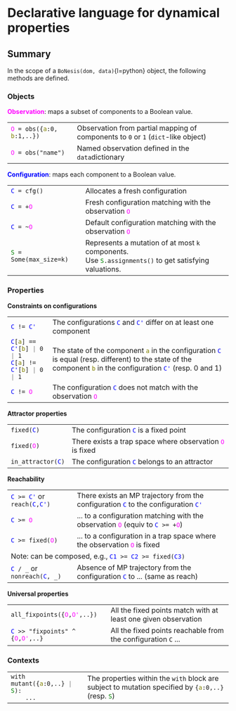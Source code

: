 # Declarative language for dynamical properties

## Summary

In the scope of a `BoNesis(dom, data)`{l=python} object, the following methods are defined.

### Objects

**<span style="color:magenta">Observation</span>**: maps a subset of components to a Boolean value.

<table>
  <tr>
    <td><code><span style="color:magenta">O</span> = obs({<span style="color:olive">a</span>:0, <span style="color:olive">b</span>:1,..})</code></td>
    <td>Observation from partial mapping of components to <code>0</code> or <code>1</code> (<code>dict</code>-like object)</td>
  </tr>
  <tr>
    <td><code><span style="color:magenta">O</span> = obs("name")</code></td>
    <td>Named observation defined in the <code>data</code>dictionary</td>
  </tr>
</table>

**<span style="color:blue">Configuration</span>**: maps each component to a Boolean value.

<table>
  <tr>
    <td><code><span style="color:blue">C</span> = cfg()</code></td>
    <td>Allocates a fresh configuration</td>
  </tr>
  <tr>
    <td><code><span style="color:blue">C</span> = +<span style="color:magenta">O</span></code></td>
    <td>Fresh configuration matching with the observation <code><span style="color:magenta">O</span></code></td>
  </tr>
  <tr>
    <td><code><span style="color:blue">C</span> = ~<span style="color:magenta">O</span></code></td>
    <td>Default configuration matching with the observation <code><span style="color:magenta">O</span></code></td>
  </tr>
  <tr>
    <td><code><span style="color:green">S</span> = Some(max_size=k)</code></td>
    <td>Represents a mutation of at most <code>k</code> components.<br/>
      Use <code><span style="color:green">S</span>.assignments()</code> to get satisfying valuations.</td>
  </tr>
</table>

### Properties

**Constraints on configurations**

<table>
  <tr>
    <td><code><span style="color:blue">C</span> != <span style="color:blue">C'</span></code></td>
    <td>The configurations <code><span style="color:blue">C</span></code> and <code><span style="color:blue">C'</span></code> differ on at least one component</td>
  </tr>
  <tr>
    <td><nobr><code><span style="color:blue">C</span>[<span style="color:olive">a</span>] == <span style="color:blue">C'</span>[<span style="color:olive">b</span>] <span style="color:gray">|</span> 0 <span style="color:gray">|</span> 1</code></nobr><br/>
        <nobr><code><span style="color:blue">C</span>[<span style="color:olive">a</span>] != <span style="color:blue">C'</span>[<span style="color:olive">b</span>] <span style="color:gray">|</span> 0 <span style="color:gray">|</span> 1</code></nobr></td>
    <td>The state of the component <code><span style="color:olive">a</span></code> in the configuration <code><span style="color:blue">C</span></code> is equal (resp. different) to the state of the component <code><span style="color:olive">b</span></code> in the configuration <code><span style="color:blue">C'</span></code> (resp. 0 and 1)</td>
  </tr>
  <tr>
    <td><code><span style="color:blue">C</span> != <span style="color:magenta">O</span></code></td>
    <td>The configuration <code><span style="color:blue">C</span></code> does not match with the observation <code><span style="color:magenta">O</span></code></td>
  </tr>
</table>

**Attractor properties**

<table>
  <tr>
    <td><code>fixed(<span style="color:blue">C</span>)</code></td>
    <td>The configuration <code><span style="color:blue">C</span></code> is a fixed point</td>
  </tr>
  <tr>
    <td><code>fixed(<span style="color:magenta">O</span>)</code></td>
    <td>There exists a trap space where observation <code><span style="color:magenta">O</span></code> is fixed</td>
  </tr>
  <tr>
    <td><code>in_attractor(<span style="color:blue">C</span>)</code></td>
    <td>The configuration <code><span style="color:blue">C</span></code> belongs to an attractor</td>
  </tr>
</table>

**Reachability**

<table>
  <tr>
    <td><code><span style="color:blue">C</span> >= <span style="color:blue">C'</span></code> or <code>reach(<span style="color:blue">C</span>,<span style="color:blue">C'</span>)</code></td>
    <td>There exists an MP trajectory from the configuration <code><span style="color:blue">C</span></code> to the configuration <code><span style="color:blue">C'</span></code></td>
  </tr>
  <tr>
    <td><code><span style="color:blue">C</span> >= <span style="color:magenta">O</span></code></td>
    <td>... to a configuration matching with the observation <code><span style="color:magenta">O</span></code> (equiv to <code><span style="color:blue">C</span> >= +<span style="color:magenta">O</span></code>)</td>
  </tr>
  <tr>
    <td><code><span style="color:blue">C</span> >= fixed(<span style="color:magenta">O</span>)</code></td>
    <td>... to a configuration in a trap space where the observation <code><span style="color:magenta">O</span></code> is fixed</td>
  </tr>
  <tr>
    <td colspan="2">Note: can be composed, e.g., <code><span style="color:blue">C1</span> >= <span style="color:blue">C2</span> >= fixed(<span style="color:blue">C3</span>)</code></td>
  </tr>
  <tr>
    <td><code><span style="color:blue">C</span> / _</code> or <code>nonreach(<span style="color:blue">C</span>, _)</code></td>
    <td>Absence of MP trajectory from the configuration <code><span style="color:blue">C</span></code> to ... (same as reach)</td>
  </tr>
</table>

**Universal properties**

<table>
  <tr>
    <td><code>all_fixpoints({<span style="color:magenta">O</span>,<span style="color:magenta">O'</span>,..})</code></td>
    <td>All the fixed points match with at least one given observation</td>
  </tr>
  <tr>
    <td><code><span style="color:blue">C</span> >> "fixpoints" ^ {<span style="color:magenta">O</span>,<span style="color:magenta">O'</span>,..}</code></td>
    <td>All the fixed points reachable from the configuration <code>C</code> ...</td>
  </tr>
</table>

### Contexts

<table>
  <tr>
    <td>
      <nobr><code>with mutant({<span style="color:olive">a</span>:0,..} <span style="color:gray">|</span> <span style="color:green">S</span>):</code></nobr><br>
      <code>&nbsp;&nbsp;&nbsp;&nbsp;...</code>
    </td>
    <td>The properties within the <code>with</code> block are subject to mutation specified by <code>{<span style="color:olive">a</span>:0,..}</code> (resp. <code><span style="color:green">S</span></code>)</td>
  </tr>
</table>
